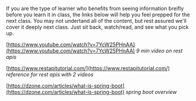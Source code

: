 If you are the type of learner who benefits from seeing information breifly before you learn it in class, the links below will help you feel prepped for the next class. You may not undertand all of the content, but rest assured we'll cover it deeply next class. Just sit back, watch/read, and see what you pick up. 

[https://www.youtube.com/watch?v=7YcW25PHnAA](https://www.youtube.com/watch?v=7YcW25PHnAA) _9 min video on rest apis_

[https://www.restapitutorial.com/](https://www.restapitutorial.com/) _reference for rest apis with 2 videos_

[https://dzone.com/articles/what-is-spring-boot](https://dzone.com/articles/what-is-spring-boot) _spring boot overview_

